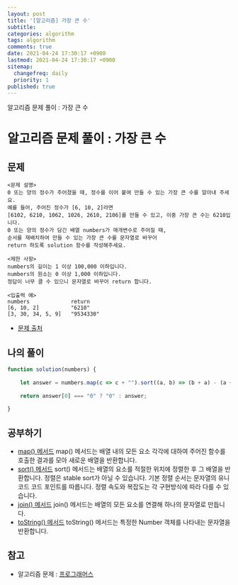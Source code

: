 ```yaml
---
layout: post
title: '[알고리즘] 가장 큰 수'
subtitle: 
categories: algorithm
tags: algorithm
comments: true
date: 2021-04-24 17:30:17 +0900
lastmod: 2021-04-24 17:30:17 +0900
sitemap:
  changefreq: daily
  priority: 1
published: true
---
```


알고리즘 문제 풀이 : 가장 큰 수<br />

# 알고리즘 문제 풀이 : 가장 큰 수

## 문제 
```text
<문제 설명>
0 또는 양의 정수가 주어졌을 때, 정수를 이어 붙여 만들 수 있는 가장 큰 수를 알아내 주세요.
예를 들어, 주어진 정수가 [6, 10, 2]라면 
[6102, 6210, 1062, 1026, 2610, 2106]를 만들 수 있고, 이중 가장 큰 수는 6210입니다.
0 또는 양의 정수가 담긴 배열 numbers가 매개변수로 주어질 때, 
순서를 재배치하여 만들 수 있는 가장 큰 수를 문자열로 바꾸어 
return 하도록 solution 함수를 작성해주세요.

<제한 사항>
numbers의 길이는 1 이상 100,000 이하입니다.
numbers의 원소는 0 이상 1,000 이하입니다.
정답이 너무 클 수 있으니 문자열로 바꾸어 return 합니다.

<입출력 예>
numbers             return
[6, 10, 2]          "6210"
[3, 30, 34, 5, 9]   "9534330"
```

* [문제 출처](https://programmers.co.kr/learn/courses/30/lessons/42746)



## 나의 풀이
```javascript
function solution(numbers) {
    
    let answer = numbers.map(c => c + "").sort((a, b) => (b + a) - (a + b)).join("");
    
    return answer[0] === "0" ? "0" : answer;
    
}
```



## 공부하기
- [map() 메서드](https://developer.mozilla.org/ko/docs/Web/JavaScript/Reference/Global_Objects/Array/map)
map() 메서드는 배열 내의 모든 요소 각각에 대하여 주어진 함수를 호출한 결과를 모아 새로운 배열을 반환합니다.
- [sort() 메서드](https://developer.mozilla.org/ko/docs/Web/JavaScript/Reference/Global_Objects/Array/sort)
sort() 메서드는 배열의 요소를 적절한 위치에 정렬한 후 그 배열을 반환합니다. 정렬은 stable sort가 아닐 수 있습니다. 기본 정렬 순서는 문자열의 유니코드 코드 포인트를 따릅니다. 정렬 속도와 복잡도는 각 구현방식에 따라 다를 수 있습니다.
- [join() 메서드](https://developer.mozilla.org/ko/docs/Web/JavaScript/Reference/Global_Objects/Array/join)
join() 메서드는 배열의 모든 요소를 연결해 하나의 문자열로 만듭니다.
- [toString() 메서드](https://developer.mozilla.org/ko/docs/Web/JavaScript/Reference/Global_Objects/Number/toString)
toString() 메서드는 특정한 Number 객체를 나타내는 문자열을 반환합니다.



## 참고
- 알고리즘 문제 : [프로그래머스](https://programmers.co.kr)